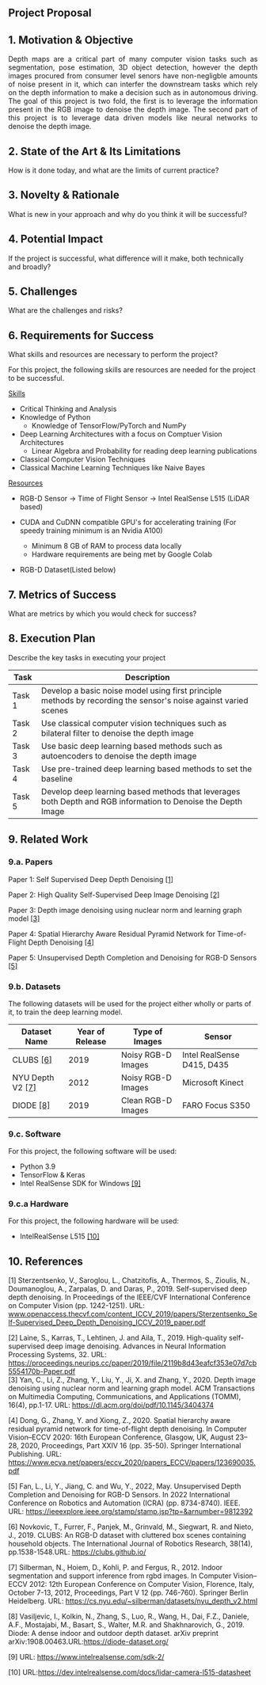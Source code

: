 ## Project Proposal

## 1. Motivation & Objective

<p align ="justify">Depth maps are a critical part of many computer vision tasks such as segmentation, pose estimation, 3D object detection, however the depth images procured from consumer level senors have non-negligble amounts of noise present in it, which can interfer the downstream tasks which rely on the depth information to make a decision such as in autonomous driving. The goal of this project is two fold, the first is to leverage the information present in the RGB image to denoise the depth image. The second part of this project is to leverage data driven models like neural networks to denoise the depth image. </p>

## 2. State of the Art & Its Limitations

How is it done today, and what are the limits of current practice?

## 3. Novelty & Rationale

What is new in your approach and why do you think it will be successful?

## 4. Potential Impact

If the project is successful, what difference will it make, both technically and broadly?

## 5. Challenges

What are the challenges and risks?

## 6. Requirements for Success

What skills and resources are necessary to perform the project?

For this project, the following skills are resources are needed for the project to be successful. 

<ins>Skills</ins>  
- Critical Thinking and Analysis
- Knowledge of Python  
    - Knowledge of TensorFlow/PyTorch and NumPy
- Deep Learning Architectures with a focus on Comptuer Vision Architectures  
     - Linear Algebra and Probability for reading deep learning publications  
- Classical Computer Vision Techniques
- Classical Machine Learning Techniques like Naive Bayes


<ins>Resources</ins>
- RGB-D Sensor &#8594; Time of Flight Sensor &#8594; Intel RealSense L515 (LiDAR based)
- CUDA and CuDNN compatible GPU's for accelerating training (For speedy training minimum is an Nvidia A100)
    - Minimum 8 GB of RAM to process data locally
    - Hardware requirements are being met by Google Colab
 
- RGB-D Dataset(Listed below)
## 7. Metrics of Success

What are metrics by which you would check for success?

## 8. Execution Plan

Describe the key tasks in executing your project

Task    | Description 
------| ---
Task 1 | Develop a basic noise model using first principle methods by recording the sensor's noise against varied scenes
Task 2 | Use classical computer vision techniques such as bilateral filter to denoise the depth image
Task 3 | Use basic deep learning based methods such as autoencoders to denoise the depth image
Task 4 | Use pre-trained deep learning based methods to set the baseline 
Task 5 | Develop deep learning based methods that leverages both Depth and RGB information to Denoise the Depth Image

## 9. Related Work

### 9.a. Papers

Paper 1: Self Supervised Deep Depth Denoising [[1]](#1)

Paper 2: High Quality Self-Supervised Deep Image Denoising [[2]](#2)  

Paper 3: Depth image denoising using nuclear norm and learning graph model [[3]](#3)
 
Paper 4: Spatial Hierarchy Aware Residual Pyramid Network for Time-of-Flight Depth Denoising [[4]](#4)

Paper 5: Unsupervised Depth Completion and Denoising for RGB-D Sensors [[5]](#5)
### 9.b. Datasets
The following datasets will be used for the project either wholly or parts of it, to train the deep learning model. 

Dataset Name | Year of Release | Type of Images | Sensor
---|---|---|---
CLUBS [[6]](#6) | 2019 | Noisy RGB-D Images | Intel RealSense D415, D435 
NYU Depth V2 [[7]](#7) | 2012 | Noisy RGB-D Images | Microsoft Kinect 
DIODE [[8]](#8) | 2019 | Clean RGB-D Images | FARO Focus S350 


### 9.c. Software


For this project, the following software will be used: 
- Python 3.9
- TensorFlow & Keras 
- Intel RealSense SDK for Windows [[9]](#9)

### 9.c.a Hardware
For this project, the following hardware will be used:
- IntelRealSense L515 [[10]](#10)

## 10. References
<a id="1">[1]</a>
Sterzentsenko, V., Saroglou, L., Chatzitofis, A., Thermos, S., Zioulis, N., Doumanoglou, A., Zarpalas, D. and Daras, P., 2019. Self-supervised deep depth denoising. In Proceedings of the IEEE/CVF International Conference on Computer Vision (pp. 1242-1251).   URL: www.openaccess.thecvf.com/content_ICCV_2019/papers/Sterzentsenko_Self-Supervised_Deep_Depth_Denoising_ICCV_2019_paper.pdf  

<a id="2">[2]</a>
Laine, S., Karras, T., Lehtinen, J. and Aila, T., 2019. High-quality self-supervised deep image denoising. Advances in Neural Information Processing Systems, 32.  URL: https://proceedings.neurips.cc/paper/2019/file/2119b8d43eafcf353e07d7cb5554170b-Paper.pdf  
<a id ="3">[3]</a>
Yan, C., Li, Z., Zhang, Y., Liu, Y., Ji, X. and Zhang, Y., 2020. Depth image denoising using nuclear norm and learning graph model. ACM Transactions on Multimedia Computing, Communications, and Applications (TOMM), 16(4), pp.1-17.  URL: https://dl.acm.org/doi/pdf/10.1145/3404374

<a id = "4">[4]</a>
Dong, G., Zhang, Y. and Xiong, Z., 2020. Spatial hierarchy aware residual pyramid network for time-of-flight depth denoising. In Computer Vision–ECCV 2020: 16th European Conference, Glasgow, UK, August 23–28, 2020, Proceedings, Part XXIV 16 (pp. 35-50). Springer International Publishing. URL: https://www.ecva.net/papers/eccv_2020/papers_ECCV/papers/123690035.pdf  

<a id="5">[5]</a>
Fan, L., Li, Y., Jiang, C. and Wu, Y., 2022, May. Unsupervised Depth Completion and Denoising for RGB-D Sensors. In 2022 International Conference on Robotics and Automation (ICRA) (pp. 8734-8740). IEEE. URL: https://ieeexplore.ieee.org/stamp/stamp.jsp?tp=&arnumber=9812392

<a id = "6">[6]</a>
Novkovic, T., Furrer, F., Panjek, M., Grinvald, M., Siegwart, R. and Nieto, J., 2019. CLUBS: An RGB-D dataset with cluttered box scenes containing household objects. The International Journal of Robotics Research, 38(14), pp.1538-1548.URL: https://clubs.github.io/  

<a id = "7">[7]</a>
Silberman, N., Hoiem, D., Kohli, P. and Fergus, R., 2012. Indoor segmentation and support inference from rgbd images. In Computer Vision–ECCV 2012: 12th European Conference on Computer Vision, Florence, Italy, October 7-13, 2012, Proceedings, Part V 12 (pp. 746-760). Springer Berlin Heidelberg. URL: https://cs.nyu.edu/~silberman/datasets/nyu_depth_v2.html  

<a id = "8">[8]</a>
Vasiljevic, I., Kolkin, N., Zhang, S., Luo, R., Wang, H., Dai, F.Z., Daniele, A.F., Mostajabi, M., Basart, S., Walter, M.R. and Shakhnarovich, G., 2019. Diode: A dense indoor and outdoor depth dataset. arXiv preprint arXiv:1908.00463.URL:https://diode-dataset.org/  

<a id = "9">[9]</a>
URL: https://www.intelrealsense.com/sdk-2/  

<a id="10">[10]</a>
URL:https://dev.intelrealsense.com/docs/lidar-camera-l515-datasheet
